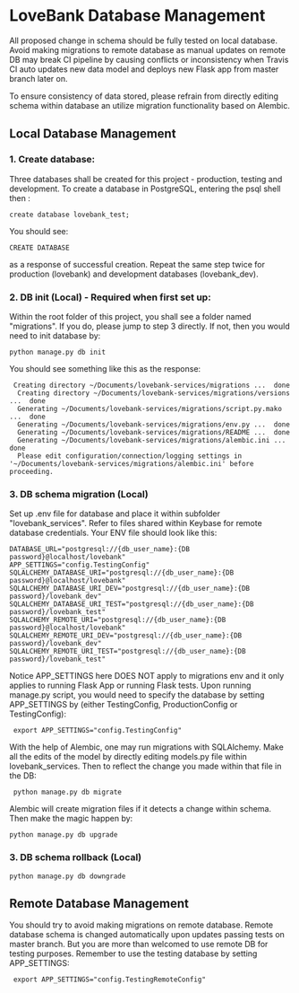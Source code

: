
# LoveBank Database Management
All proposed change in schema should be fully tested on local database. Avoid making migrations to remote database as manual updates on remote DB may break CI pipeline 
by causing conflicts or inconsistency when Travis CI auto updates new data model and deploys new Flask app from master branch later on.


To ensure consistency of data stored, please refrain from directly editing schema within database an utilize migration functionality based on Alembic.
## Local Database Management

### 1. Create database:
Three databases shall be created for this project - production, testing and development. To create a database in PostgreSQL,
entering the psql shell then :
```
create database lovebank_test;
```
You should see:
```
CREATE DATABASE
``` 
as a response of successful creation. Repeat the same step twice for production (lovebank) and development databases (lovebank_dev).

### 2. DB init (Local) - Required when first set up:
Within the root folder of this project, you shall see a folder named "migrations". If you do, please jump to step 3 directly. If not, then you would need to init database by:
```
python manage.py db init
```
You should see something like this as the response:
```
 Creating directory ~/Documents/lovebank-services/migrations ...  done
  Creating directory ~/Documents/lovebank-services/migrations/versions ...  done
  Generating ~/Documents/lovebank-services/migrations/script.py.mako ...  done
  Generating ~/Documents/lovebank-services/migrations/env.py ...  done
  Generating ~/Documents/lovebank-services/migrations/README ...  done
  Generating ~/Documents/lovebank-services/migrations/alembic.ini ...  done
  Please edit configuration/connection/logging settings in '~/Documents/lovebank-services/migrations/alembic.ini' before proceeding.

```

### 3. DB schema migration (Local)
Set up .env file for database and place it within subfolder "lovebank_services". Refer to files shared within Keybase for remote database credentials. Your ENV file should look like this:
```
DATABASE_URL="postgresql://{db_user_name}:{DB password}@localhost/lovebank"
APP_SETTINGS="config.TestingConfig"
SQLALCHEMY_DATABASE_URI="postgresql://{db_user_name}:{DB password}@localhost/lovebank"
SQLALCHEMY_DATABASE_URI_DEV="postgresql://{db_user_name}:{DB password}/lovebank_dev"
SQLALCHEMY_DATABASE_URI_TEST="postgresql://{db_user_name}:{DB password}/lovebank_test"
SQLALCHEMY_REMOTE_URI="postgresql://{db_user_name}:{DB password}@localhost/lovebank"
SQLALCHEMY_REMOTE_URI_DEV="postgresql://{db_user_name}:{DB password}/lovebank_dev"
SQLALCHEMY_REMOTE_URI_TEST="postgresql://{db_user_name}:{DB password}/lovebank_test"
```
Notice APP_SETTINGS here DOES NOT apply to migrations env and it only applies to running Flask App or running Flask tests. 
Upon running manage.py script, you would need to specify the database by setting APP_SETTINGS by (either TestingConfig, ProductionConfig or TestingConfig):
```
 export APP_SETTINGS="config.TestingConfig"
```


With the help of Alembic, one may run migrations with SQLAlchemy. Make all the edits of the model by directly editing models.py file within lovebank_services. Then to reflect the change
you made within that file in the DB:
```
 python manage.py db migrate
```
Alembic will create migration files if it detects a change within schema. Then make the magic happen by:
```
python manage.py db upgrade
```

### 3. DB schema rollback (Local)

```
python manage.py db downgrade
```

## Remote Database Management
You should try to avoid making migrations on remote database. Remote database schema is changed automatically upon updates passing tests on master branch.
But you are more than welcomed to use remote DB for testing purposes. Remember to use the testing database by setting APP_SETTINGS:
```
 export APP_SETTINGS="config.TestingRemoteConfig"
```
